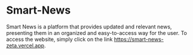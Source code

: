 # Smart-News

Smart News is a platform that provides updated and relevant news, presenting them in an organized and easy-to-access way for the user. To access the website, simply click on the link https://smart-news-zeta.vercel.app.
